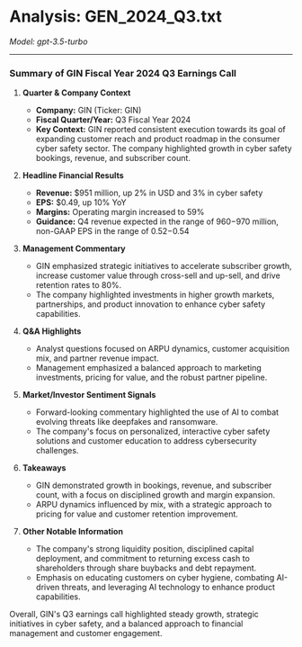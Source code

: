 # Analysis: GEN_2024_Q3.txt

*Model: gpt-3.5-turbo*

---

### Summary of GIN Fiscal Year 2024 Q3 Earnings Call

1. **Quarter & Company Context**
   - **Company:** GIN (Ticker: GIN)
   - **Fiscal Quarter/Year:** Q3 Fiscal Year 2024
   - **Key Context:** GIN reported consistent execution towards its goal of expanding customer reach and product roadmap in the consumer cyber safety sector. The company highlighted growth in cyber safety bookings, revenue, and subscriber count.

2. **Headline Financial Results**
   - **Revenue:** $951 million, up 2% in USD and 3% in cyber safety
   - **EPS:** $0.49, up 10% YoY
   - **Margins:** Operating margin increased to 59%
   - **Guidance:** Q4 revenue expected in the range of $960-$970 million, non-GAAP EPS in the range of $0.52-$0.54

3. **Management Commentary**
   - GIN emphasized strategic initiatives to accelerate subscriber growth, increase customer value through cross-sell and up-sell, and drive retention rates to 80%.
   - The company highlighted investments in higher growth markets, partnerships, and product innovation to enhance cyber safety capabilities.

4. **Q&A Highlights**
   - Analyst questions focused on ARPU dynamics, customer acquisition mix, and partner revenue impact.
   - Management emphasized a balanced approach to marketing investments, pricing for value, and the robust partner pipeline.

5. **Market/Investor Sentiment Signals**
   - Forward-looking commentary highlighted the use of AI to combat evolving threats like deepfakes and ransomware.
   - The company's focus on personalized, interactive cyber safety solutions and customer education to address cybersecurity challenges.

6. **Takeaways**
   - GIN demonstrated growth in bookings, revenue, and subscriber count, with a focus on disciplined growth and margin expansion.
   - ARPU dynamics influenced by mix, with a strategic approach to pricing for value and customer retention improvement.

7. **Other Notable Information**
   - The company's strong liquidity position, disciplined capital deployment, and commitment to returning excess cash to shareholders through share buybacks and debt repayment.
   - Emphasis on educating customers on cyber hygiene, combating AI-driven threats, and leveraging AI technology to enhance product capabilities.

Overall, GIN's Q3 earnings call highlighted steady growth, strategic initiatives in cyber safety, and a balanced approach to financial management and customer engagement.